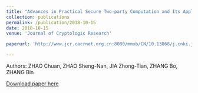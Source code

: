 ```yaml
---
title: "Advances in Practical Secure Two-party Computation and Its Application in Genomic Sequence Comparison (in Chinese)"
collection: publications
permalink: /publication/2018-10-15
date: 2018-10-15
venue: 'Journal of Cryptologic Research'

paperurl: 'http://www.jcr.cacrnet.org.cn:8080/mmxb/CN/10.13868/j.cnki.jcr.000295'

---
```

Authors: ZHAO Chuan, ZHAO Sheng-Nan, JIA Zhong-Tian, ZHANG Bo, ZHANG Bin

[Download paper here](http://www.jcr.cacrnet.org.cn:8080/mmxb/CN/10.13868/j.cnki.jcr.000295)
